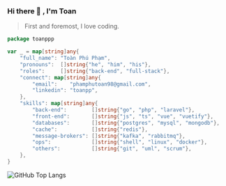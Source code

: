 ### Hi there 👋 , I'm Toan

> First and foremost, I love coding.

```go
package toanppp

var _ = map[string]any{
	"full_name": "Toàn Phú Phạm",
	"pronouns":  []string{"he", "him", "his"},
	"roles":     []string{"back-end", "full-stack"},
	"connect": map[string]any{
		"email":    "phamphutoan98@gmail.com",
		"linkedin": "toanpp",
	},
	"skills": map[string]any{
		"back-end":        []string{"go", "php", "laravel"},
		"front-end":       []string{"js", "ts", "vue", "vuetify"},
		"databases":       []string{"postgres", "mysql", "mongodb"},
		"cache":           []string{"redis"},
		"message-brokers": []string{"kafka", "rabbitmq"},
		"ops":             []string{"shell", "linux", "docker"},
		"others":          []string{"git", "uml", "scrum"},
	},
}
```

![GitHub Top Langs](https://github-readme-stats.vercel.app/api/top-langs?username=toanppp&show_icons=true&locale=en&layout=compact) 
